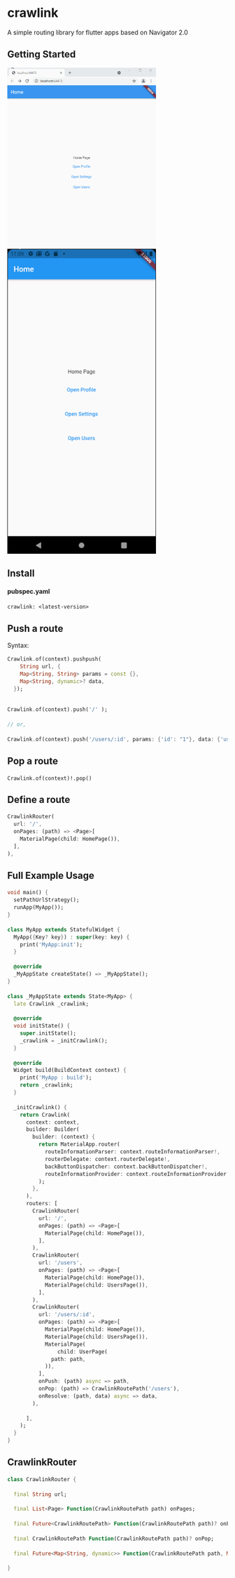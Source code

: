 # crawlink

A simple routing library for flutter apps based on Navigator 2.0

## Getting Started

<img src="https://github.com/crawlinknetworks/crawlink/blob/master/screenshots/crawlink_web_demo.gif?raw=true" alt="mobile_demo" style="max-width:340px;"/>
 
<img src="https://github.com/crawlinknetworks/crawlink/blob/master/screenshots/crawlink_mobile_demo.gif?raw=true" alt="mobile_demo" style="max-width:340px;"/>
 
## Install

#### pubspec.yaml
```
crawlink: <latest-version>
```

## Push a  route
Syntax:
```dart 
Crawlink.of(context).pushpush(
    String url, {
    Map<String, String> params = const {},
    Map<String, dynamic>? data,
  });
```

```dart
 
Crawlink.of(context).push('/' );

// or,

Crawlink.of(context).push('/users/:id', params: {'id': "1"}, data: {'user':<user>});
```

## Pop a  route

```
Crawlink.of(context)!.pop()
```

## Define a route

``` dart
CrawlinkRouter(
  url: '/',  
  onPages: (path) => <Page>[
    MaterialPage(child: HomePage()),
  ],
),
```

##  Full Example Usage

```dart
void main() {
  setPathUrlStrategy();
  runApp(MyApp());
}

class MyApp extends StatefulWidget {
  MyApp({Key? key}) : super(key: key) {
    print('MyApp:init');
  }

  @override
  _MyAppState createState() => _MyAppState();
}

class _MyAppState extends State<MyApp> {
  late Crawlink _crawlink;

  @override
  void initState() {
    super.initState();
    _crawlink = _initCrawlink();
  }

  @override
  Widget build(BuildContext context) {
    print('MyApp : build');
    return _crawlink;
  }

  _initCrawlink() {
    return Crawlink(
      context: context,
      builder: Builder(
        builder: (context) {
          return MaterialApp.router(
            routeInformationParser: context.routeInformationParser!,
            routerDelegate: context.routerDelegate!,
            backButtonDispatcher: context.backButtonDispatcher!,
            routeInformationProvider: context.routeInformationProvider!,
          );
        },
      ),
      routers: [
        CrawlinkRouter(
          url: '/',
          onPages: (path) => <Page>[
            MaterialPage(child: HomePage()),
          ],
        ),
        CrawlinkRouter(
          url: '/users',
          onPages: (path) => <Page>[
            MaterialPage(child: HomePage()),
            MaterialPage(child: UsersPage()),
          ],
        ),
        CrawlinkRouter(
          url: '/users/:id',
          onPages: (path) => <Page>[
            MaterialPage(child: HomePage()),
            MaterialPage(child: UsersPage()),
            MaterialPage(
                child: UserPage(
              path: path,
            )),
          ],
          onPush: (path) async => path,
          onPop: (path) => CrawlinkRoutePath('/users'),
          onResolve: (path, data) async => data,
        ),
        
      ],
    );
  }
}

```

## CrawlinkRouter

```dart 
class CrawlinkRouter {
 
  final String url;

  final List<Page> Function(CrawlinkRoutePath path) onPages;

  final Future<CrawlinkRoutePath> Function(CrawlinkRoutePath path)? onPush;

  final CrawlinkRoutePath Function(CrawlinkRoutePath path)? onPop;
 
  final Future<Map<String, dynamic>> Function(CrawlinkRoutePath path, Map<String, dynamic> data)? onResolve;

}
```
